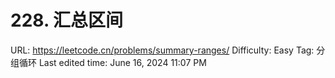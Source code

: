 # 228. 汇总区间

URL: https://leetcode.cn/problems/summary-ranges/
Difficulty: Easy
Tag: 分组循环
Last edited time: June 16, 2024 11:07 PM